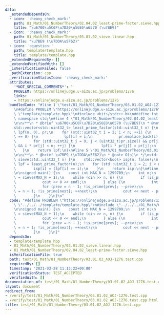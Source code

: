 ```yaml
---
data:
  _extendedDependsOn:
  - icon: ':heavy_check_mark:'
    path: 01_Math/01_NumberTheory/02.04.02_least-prime-factor.sieve.hpp
    title: "\u6700\u5C0F\u7D20\u56E0\u6570 (\u7BE9)"
  - icon: ':heavy_check_mark:'
    path: 01_Math/01_NumberTheory/03.01.02_sieve.linear.hpp
    title: "\u7BE9 (\u7DDA\u5F62)"
  - icon: ':question:'
    path: template/template.hpp
    title: template/template.hpp
  _extendedRequiredBy: []
  _extendedVerifiedWith: []
  _isVerificationFailed: false
  _pathExtension: cpp
  _verificationStatusIcon: ':heavy_check_mark:'
  attributes:
    '*NOT_SPECIAL_COMMENTS*': ''
    PROBLEM: https://onlinejudge.u-aizu.ac.jp/problems/1276
    links:
    - https://onlinejudge.u-aizu.ac.jp/problems/1276
  bundledCode: "#line 1 \"test/01_Math/01_NumberTheory/03.01.02_AOJ-1276.test.cpp\"\
    \n#define PROBLEM \"https://onlinejudge.u-aizu.ac.jp/problems/1276\"\n#line 1\
    \ \"template/template.hpp\"\n#include <bits/stdc++.h>\n#define int int64_t\nusing\
    \ namespace std;\n#line 4 \"01_Math/01_NumberTheory/02.04.02_least-prime-factor.sieve.hpp\"\
    \n\n/**\n * @brief \u6700\u5C0F\u7D20\u56E0\u6570 (\u7BE9)\n * @note O(n)\n */\n\
    std::vector<std::uint32_t> least_prime_factor(std::uint32_t n) {\n    std::vector<std::uint32_t>\
    \ lpf(n, 0), pr;\n    for (std::uint32_t i = 2; i < n; ++i) {\n        if (lpf[i]\
    \ == 0) {\n            lpf[i] = i;\n            pr.emplace_back(i);\n        }\n\
    \        for (std::uint32_t j = 0; j < (uint32_t)pr.size() && pr[j] <= lpf[i]\
    \ && i * pr[j] < n; ++j) {\n            lpf[i * pr[j]] = pr[j];\n        }\n \
    \   }\n    return lpf;\n}\n#line 5 \"01_Math/01_NumberTheory/03.01.02_sieve.linear.hpp\"\
    \n\n/**\n * @brief \u7BE9 (\u7DDA\u5F62)\n * @note O(n)\n */\nstd::vector<bool>\
    \ sieve(std::uint32_t n) {\n    std::vector<bool> isp(n, false);\n    std::vector<std::uint32_t>\
    \ lpf = least_prime_factor(n);\n    for (std::uint32_t i = 2; i < n; ++i) {\n\
    \        isp[i] = (lpf[i] == i);\n    }\n    return isp;\n}\n#line 4 \"test/01_Math/01_NumberTheory/03.01.02_AOJ-1276.test.cpp\"\
    \n\nsigned main() {\n    const int MAX_N = 1299709;\n    int n;\n    auto is_prime\
    \ = sieve(MAX_N + 1);\n    while (cin >> n, n) {\n        if (is_prime[n]) {\n\
    \            cout << 0 << endl;\n        } else {\n            int prev, next;\n\
    \            for (prev = n - 1; !is_prime[prev]; --prev);\n            for (next\
    \ = n + 1; !is_prime[next]; ++next);\n            cout << next - prev << endl;\n\
    \        }\n    }\n}\n"
  code: "#define PROBLEM \"https://onlinejudge.u-aizu.ac.jp/problems/1276\"\n#include\
    \ \"../../../template/template.hpp\"\n#include \"../../../01_Math/01_NumberTheory/03.01.02_sieve.linear.hpp\"\
    \n\nsigned main() {\n    const int MAX_N = 1299709;\n    int n;\n    auto is_prime\
    \ = sieve(MAX_N + 1);\n    while (cin >> n, n) {\n        if (is_prime[n]) {\n\
    \            cout << 0 << endl;\n        } else {\n            int prev, next;\n\
    \            for (prev = n - 1; !is_prime[prev]; --prev);\n            for (next\
    \ = n + 1; !is_prime[next]; ++next);\n            cout << next - prev << endl;\n\
    \        }\n    }\n}"
  dependsOn:
  - template/template.hpp
  - 01_Math/01_NumberTheory/03.01.02_sieve.linear.hpp
  - 01_Math/01_NumberTheory/02.04.02_least-prime-factor.sieve.hpp
  isVerificationFile: true
  path: test/01_Math/01_NumberTheory/03.01.02_AOJ-1276.test.cpp
  requiredBy: []
  timestamp: '2021-03-28 11:15:22+00:00'
  verificationStatus: TEST_ACCEPTED
  verifiedWith: []
documentation_of: test/01_Math/01_NumberTheory/03.01.02_AOJ-1276.test.cpp
layout: document
redirect_from:
- /verify/test/01_Math/01_NumberTheory/03.01.02_AOJ-1276.test.cpp
- /verify/test/01_Math/01_NumberTheory/03.01.02_AOJ-1276.test.cpp.html
title: test/01_Math/01_NumberTheory/03.01.02_AOJ-1276.test.cpp
---
```

